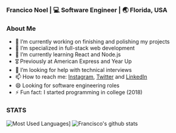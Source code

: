 <h3> Francico Noel | 💻 Software Engineer | 🌏 Florida, USA </h3>
</div>

### About Me

- 🔭 I’m currently working on finishing and polishing my projects
- 🌱 I’m specialized in full-stack web development
- 🌱 I’m currently learning React and Node.js
- 🎖 Previously at American Express and Year Up
- 🤔 I’m looking for help with technical interviews
- 📫 How to reach me: [Instagram](https://instagram.com/frnoel12/), [Twitter](https://www.twitter.com/frnoel12/) and [LinkedIn](https://www.linkedin.com/in/francisconoel/) 
- 😄 Looking for software engineering roles
- ⚡ Fun fact: I started programming in college (2018)

### STATS
![Most Used Languages](https://github-readme-stats.vercel.app/api/top-langs/?username=frnoel&layout=compact)]
![Francisco's github stats](https://github-readme-stats.vercel.app/api/?username=frnoel&show_icons=true&title_color=1F75C8&icon_color=2AA410&text_color=043667&bg_color=ffffff)
